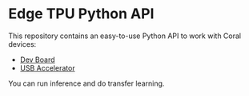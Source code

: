 # Edge TPU Python API

This repository contains an easy-to-use Python API to work with Coral devices:

* [Dev Board](https://coral.withgoogle.com/products/dev-board/)
* [USB Accelerator](https://coral.withgoogle.com/products/accelerator/)

You can run inference and do transfer learning.
